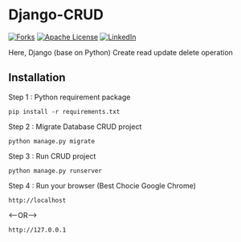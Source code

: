 # Django-CRUD


[![Forks][forks-shield]][forks-url]
[![Apache License][license-shield]][license-url]
[![LinkedIn][linkedin-shield]][linkedin-url]


Here, Django (base on Python) Create read update delete operation 

## Installation

Step 1 : Python requirement package
``` base
pip install -r requirements.txt
```

Step 2 : Migrate Database CRUD project
``` base
python manage.py migrate
```
Step 3 : Run CRUD project
``` base 
python manage.py runserver
```
Step 4 : Run your browser (Best Chocie Google Chrome)
``` base 
http://localhost
```
<--OR-->
``` base 
http://127.0.0.1
```

<!-- MARKDOWN LINKS & IMAGES -->
<!-- https://www.markdownguide.org/basic-syntax/#reference-style-links -->
[forks-shield]: https://img.shields.io/github/forks/AdityaBhalsod/Django-CRUD.svg?style=flat
[forks-url]: https://github.com/AdityaBhalsod/Django-CRUD
[license-shield]: https://img.shields.io/github/license/AdityaBhalsod/Django-CRUD.svg?style=flat&logo=apache
[license-url]: https://github.com/AdityaBhalsod/Django-CRUD/blob/master/LICENSE
[linkedin-shield]: https://img.shields.io/badge/-LinkedIn-black.svg?style=flat&logo=linkedin&colorB=555
[linkedin-url]: https://linkedin.com/in/aditya-bhalsod-494354152
